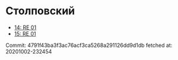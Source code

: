 # Столповский
- [14: RE 01](14.md)
- [15: RE 01](15.md)

Commit: 4791f43ba3f3ac76acf3ca5268a291126dd9d1db
 fetched at: 20201002-232454

